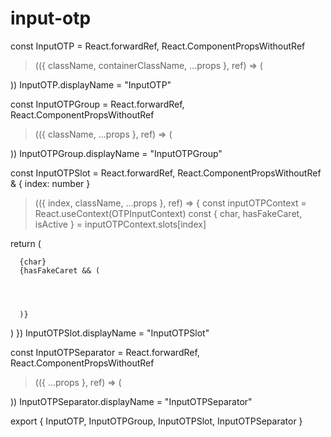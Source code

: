# input-otp

const InputOTP = React.forwardRef,
  React.ComponentPropsWithoutRef
>(({ className, containerClassName, ...props }, ref) => (
  
))
InputOTP.displayName = "InputOTP"

const InputOTPGroup = React.forwardRef,
  React.ComponentPropsWithoutRef
>(({ className, ...props }, ref) => (
  
))
InputOTPGroup.displayName = "InputOTPGroup"

const InputOTPSlot = React.forwardRef,
  React.ComponentPropsWithoutRef & { index: number }
>(({ index, className, ...props }, ref) => {
  const inputOTPContext = React.useContext(OTPInputContext)
  const { char, hasFakeCaret, isActive } = inputOTPContext.slots[index]

  return (
    
      {char}
      {hasFakeCaret && (
        
          


      )}
    
  )
})
InputOTPSlot.displayName = "InputOTPSlot"

const InputOTPSeparator = React.forwardRef,
  React.ComponentPropsWithoutRef
>(({ ...props }, ref) => (
  
    


))
InputOTPSeparator.displayName = "InputOTPSeparator"

export { InputOTP, InputOTPGroup, InputOTPSlot, InputOTPSeparator }